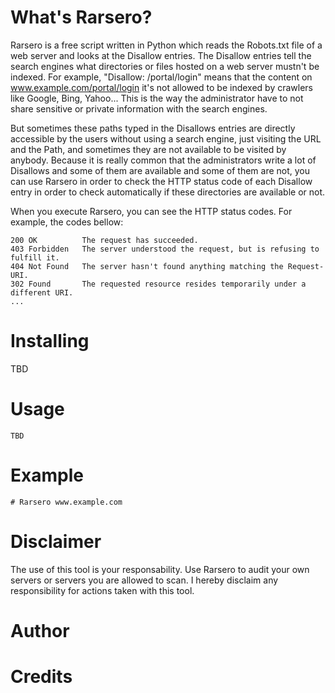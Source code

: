 What's Rarsero?
===============
Rarsero is a free script written in Python which reads the Robots.txt
file of a web server and looks at the Disallow entries. The Disallow
entries tell the search engines what directories or files hosted on a
web server mustn't be indexed. For example, "Disallow: /portal/login"
means that the content on www.example.com/portal/login it's not allowed
to be indexed by crawlers like Google, Bing, Yahoo... This is the way
the administrator have to not share sensitive or private information
with the search engines.

But sometimes these paths typed in the Disallows entries are directly
accessible by the users without using a search engine, just visiting
the URL and the Path, and sometimes they are not available to be visited
by anybody. Because it is really common that the administrators write
a lot of Disallows and some of them are available and some of them are
not, you can use Rarsero in order to check the HTTP status code of each
Disallow entry in order to check automatically if these directories are
available or not.

When you execute Rarsero, you can see the HTTP status codes. For example,
the codes bellow:

    200 OK          The request has succeeded.
    403 Forbidden   The server understood the request, but is refusing to fulfill it.
    404 Not Found   The server hasn't found anything matching the Request-URI.
    302 Found       The requested resource resides temporarily under a different URI.
    ...


Installing
==========
TBD

Usage
=====

    TBD

Example
=======
	 
    # Rarsero www.example.com

    

Disclaimer
==========
The use of this tool is your responsability. Use Rarsero to audit your
own servers or servers you are allowed to scan. I hereby disclaim any
responsibility for actions taken with this tool.

Author
======



Credits
=======
